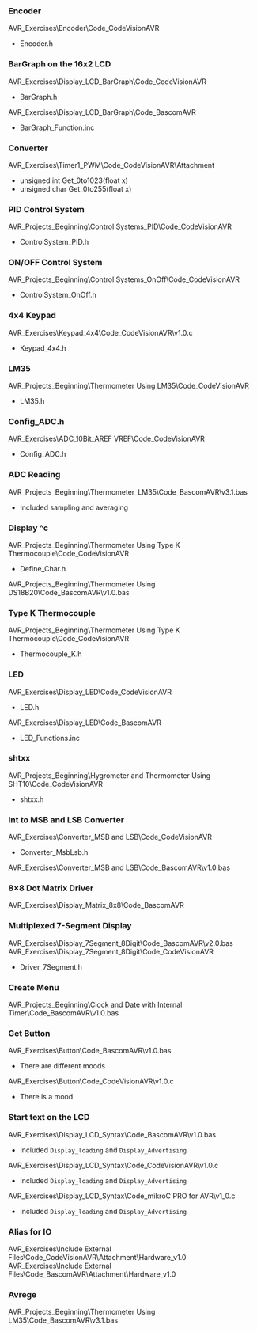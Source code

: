 ﻿### Encoder
AVR_Exercises\Encoder\Code_CodeVisionAVR
- Encoder.h

### BarGraph on the 16x2 LCD
AVR_Exercises\Display_LCD_BarGraph\Code_CodeVisionAVR
- BarGraph.h
 
AVR_Exercises\Display_LCD_BarGraph\Code_BascomAVR
- BarGraph_Function.inc

### Converter
AVR_Exercises\Timer1_PWM\Code_CodeVisionAVR\Attachment
- unsigned int Get_0to1023(float x)
- unsigned char Get_0to255(float x)

### PID Control System
AVR_Projects_Beginning\Control Systems_PID\Code_CodeVisionAVR
- ControlSystem_PID.h

### ON/OFF Control System
AVR_Projects_Beginning\Control Systems_OnOff\Code_CodeVisionAVR
- ControlSystem_OnOff.h

### 4x4 Keypad
AVR_Exercises\Keypad_4x4\Code_CodeVisionAVR\v1.0.c
- Keypad_4x4.h

### LM35
AVR_Projects_Beginning\Thermometer Using LM35\Code_CodeVisionAVR 
- LM35.h

### Config_ADC.h
AVR_Exercises\ADC_10Bit_AREF VREF\Code_CodeVisionAVR
- Config_ADC.h

### ADC Reading
AVR_Projects_Beginning\Thermometer_LM35\Code_BascomAVR\v3.1.bas
- Included sampling and averaging

### Display ^c
AVR_Projects_Beginning\Thermometer Using Type K Thermocouple\Code_CodeVisionAVR
- Define_Char.h

AVR_Projects_Beginning\Thermometer Using DS18B20\Code_BascomAVR\v1.0.bas

### Type K Thermocouple
AVR_Projects_Beginning\Thermometer Using Type K Thermocouple\Code_CodeVisionAVR
- Thermocouple_K.h

### LED
AVR_Exercises\Display_LED\Code_CodeVisionAVR
- LED.h

AVR_Exercises\Display_LED\Code_BascomAVR
- LED_Functions.inc

### shtxx
AVR_Projects_Beginning\Hygrometer and Thermometer Using SHT10\Code_CodeVisionAVR
- shtxx.h

### Int to MSB and LSB Converter
AVR_Exercises\Converter_MSB and LSB\Code_CodeVisionAVR
- Converter_MsbLsb.h

AVR_Exercises\Converter_MSB and LSB\Code_BascomAVR\v1.0.bas

### 8×8 Dot Matrix Driver
AVR_Exercises\Display_Matrix_8x8\Code_BascomAVR

### Multiplexed 7-Segment Display
AVR_Exercises\Display_7Segment_8Digit\Code_BascomAVR\v2.0.bas  
AVR_Exercises\Display_7Segment_8Digit\Code_CodeVisionAVR
- Driver_7Segment.h

### Create Menu
AVR_Projects_Beginning\Clock and Date with Internal Timer\Code_BascomAVR\v1.0.bas

### Get Button
AVR_Exercises\Button\Code_BascomAVR\v1.0.bas
- There are different moods

AVR_Exercises\Button\Code_CodeVisionAVR\v1.0.c
- There is a mood.

### Start text on the LCD
AVR_Exercises\Display_LCD_Syntax\Code_BascomAVR\v1.0.bas
- Included `Display_loading` and `Display_Advertising`

AVR_Exercises\Display_LCD_Syntax\Code_CodeVisionAVR\v1.0.c
- Included `Display_loading` and `Display_Advertising`

AVR_Exercises\Display_LCD_Syntax\Code_mikroC PRO for AVR\v1_0.c
- Included `Display_loading` and `Display_Advertising`
 
### Alias for IO
AVR_Exercises\Include External Files\Code_CodeVisionAVR\Attachment\Hardware_v1.0  
AVR_Exercises\Include External Files\Code_BascomAVR\Attachment\Hardware_v1.0

### Avrege
AVR_Projects_Beginning\Thermometer Using LM35\Code_BascomAVR\v3.1.bas



